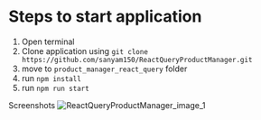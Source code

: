 # Steps to start application

1. Open terminal
2. Clone application using `git clone https://github.com/sanyam150/ReactQueryProductManager.git`
3. move to `product_manager_react_query` folder
4. run `npm install`
5. run `npm run start`


Screenshots
![ReactQueryProductManager_image_1](https://github.com/sanyam150/ReactQueryProductManager/assets/102587941/2b3d0324-bdf4-43e4-89bb-39986e597e21)
